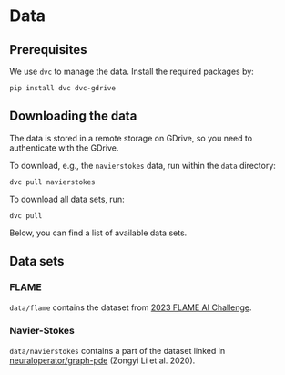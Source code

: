 # Data

## Prerequisites

We use `dvc` to manage the data. Install the required packages by:

```
pip install dvc dvc-gdrive
```

## Downloading the data

The data is stored in a remote storage on GDrive, so you need to authenticate
with the GDrive.

To download, e.g., the `navierstokes` data, run within the `data` directory:

```
dvc pull navierstokes
```

To download all data sets, run:

```
dvc pull
```

Below, you can find a list of available data sets.

## Data sets

### FLAME

`data/flame` contains the dataset from [2023 FLAME AI
Challenge](https://www.kaggle.com/competitions/2023-flame-ai-challenge/data).

### Navier-Stokes

`data/navierstokes` contains a part of the dataset linked in
[neuraloperator/graph-pde](https://github.com/neuraloperator/graph-pde)
(Zongyi Li et al. 2020).
